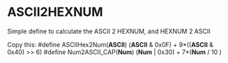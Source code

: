 # ASCII2HEXNUM
Simple define to calculate the ASCII 2 HEXNUM, and HEXNUM 2 ASCII

Copy this:
#define ASCIIHex2Num(__ASCII__) (__ASCII__ & 0x0F) + 9*((__ASCII__ & 0x40) >> 6)
#define Num2ASCII_CAP(__Num__) (__Num__ | 0x30) + 7*(__Num__ / 10 )
